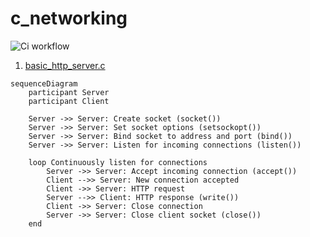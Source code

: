 # c_networking

![Ci workflow](https://github.com/kbrault/c_networking/actions/workflows/makefile.yml/badge.svg)

1) [basic_http_server.c](https://github.com/kbrault/c_networking/blob/master/src/basic_http_server.c)
```mermaid
sequenceDiagram
    participant Server
    participant Client

    Server ->> Server: Create socket (socket())
    Server ->> Server: Set socket options (setsockopt())
    Server ->> Server: Bind socket to address and port (bind())
    Server ->> Server: Listen for incoming connections (listen())

    loop Continuously listen for connections
        Server ->> Server: Accept incoming connection (accept())
        Client -->> Server: New connection accepted
        Client ->> Server: HTTP request
        Server -->> Client: HTTP response (write())
        Client ->> Server: Close connection
        Server ->> Server: Close client socket (close())
    end
```
